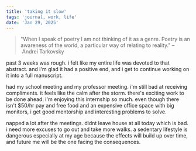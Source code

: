```yaml
---
title: 'taking it slow'
tags: 'journal, work, life'
date: 'Jan 29, 2025'
---
```


> "When I speak of poetry I am not thinking of it as a genre. Poetry is an awareness of the world, a particular way of relating to reality." – Andrei Tarkovsky

past 3 weeks was rough. i felt like my entire life was devoted to that abstract. and i'm glad it had a positive end, and i get to continue working on it into a full manuscript.

had my school meeting and my professor meeting. i'm still bad at receiving compliments. it feels like the calm after the storm. there's exciting work to be done ahead. i'm enjoying this internship so much. even though there isn't $50/hr pay and free food and an expensive office space with big monitors, i get good mentorship and interesting problems to solve.

napped a lot after the meetings. didnt leave house at all today which is bad. i need more excuses to go out and take more walks. a sedentary lifestyle is dangerous especially at my age because the effects will build up over time, and future me will be the one facing the consequences.
